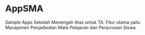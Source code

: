AppSMA
======

Sample Apps Sekolah Menengah Atas untuk TA.
Fitur utama yaitu Manajemen Penjadwalan Mata Pelajaran dan Penjurusan Siswa.
